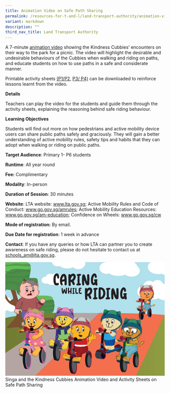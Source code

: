 ```yaml
---
title: Animation Video on Safe Path Sharing
permalink: /resources-for-t-and-l/land-transport-authority/animation-video-safe-path-sharing/
variant: markdown
description: ""
third_nav_title: Land Transport Authority
---
```

A 7-minute [animation video](https://www.youtube.com/watch?v=B63zJTGWOIw&t=11s) showing the Kindness Cubbies’ encounters on their way to the park for a picnic. The video will highlight the desirable and undesirable behaviours of the Cubbies when walking and riding on paths, and educate students on how to use paths in a safe and considerate manner.  

Printable activity sheets [(P1/P2,](https://go.gov.sg/kindsvilletimes-junior) [P3/ P4)](https://go.gov.sg/kindsvilletimes-adventures) can be downloaded to reinforce lessons learnt from the video. 

**Details**

Teachers can play the video for the students and guide them through the activity sheets, explaining the reasoning behind safe riding behaviour.

**Learning Objectives**

Students will find out more on how pedestrians and active mobility device users can share public paths safely and graciously. They will gain a better understanding of active mobility rules, safety tips and habits that they can adopt when walking or riding on public paths.

**Target Audience**: Primary 1- P6 students

**Runtime**: All year round

**Fee:** Complimentary

**Modality**: In-person

**Duration of Session**: 30 minutes 

**Website**: LTA website: www.lta.gov.sg; Active Mobility Rules and Code of Conduct: www.go.gov.sg/amrules; Active Mobility Education Resources: www.go.gov.sg/am-education; Confidence on Wheels: www.go.gov.sg/cw

**Mode of registration:** By email.

**Due Date for registration**: 1 week in advance

**Contact**: If you have any queries or how LTA can partner you to create awareness on safe riding, please do not hesitate to contact us at schools_am@lta.gov.sg.

![](/images/video_pic.PNG)
Singa and the Kindness Cubbies Animation Video and Activity Sheets on Safe Path Sharing